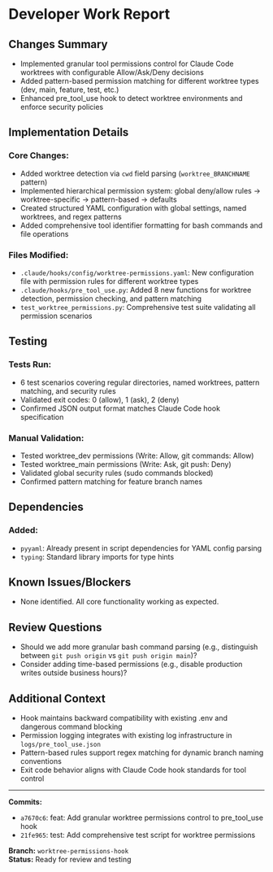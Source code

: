 # Developer Work Report

## Changes Summary
- Implemented granular tool permissions control for Claude Code worktrees with configurable Allow/Ask/Deny decisions
- Added pattern-based permission matching for different worktree types (dev, main, feature, test, etc.)
- Enhanced pre_tool_use hook to detect worktree environments and enforce security policies

## Implementation Details
### Core Changes:
- Added worktree detection via `cwd` field parsing (`worktree_BRANCHNAME` pattern)
- Implemented hierarchical permission system: global deny/allow rules → worktree-specific → pattern-based → defaults
- Created structured YAML configuration with global settings, named worktrees, and regex patterns
- Added comprehensive tool identifier formatting for bash commands and file operations

### Files Modified:
- `.claude/hooks/config/worktree-permissions.yaml`: New configuration file with permission rules for different worktree types
- `.claude/hooks/pre_tool_use.py`: Added 8 new functions for worktree detection, permission checking, and pattern matching
- `test_worktree_permissions.py`: Comprehensive test suite validating all permission scenarios

## Testing
### Tests Run:
- 6 test scenarios covering regular directories, named worktrees, pattern matching, and security rules
- Validated exit codes: 0 (allow), 1 (ask), 2 (deny)
- Confirmed JSON output format matches Claude Code hook specification

### Manual Validation:
- Tested worktree_dev permissions (Write: Allow, git commands: Allow)
- Tested worktree_main permissions (Write: Ask, git push: Deny)
- Validated global security rules (sudo commands blocked)
- Confirmed pattern matching for feature branch names

## Dependencies
### Added:
- `pyyaml`: Already present in script dependencies for YAML config parsing
- `typing`: Standard library imports for type hints

## Known Issues/Blockers
- None identified. All core functionality working as expected.

## Review Questions
- Should we add more granular bash command parsing (e.g., distinguish between `git push origin` vs `git push origin main`)?
- Consider adding time-based permissions (e.g., disable production writes outside business hours)?

## Additional Context
- Hook maintains backward compatibility with existing .env and dangerous command blocking
- Permission logging integrates with existing log infrastructure in `logs/pre_tool_use.json`
- Pattern-based rules support regex matching for dynamic branch naming conventions
- Exit code behavior aligns with Claude Code hook standards for tool control

---

**Commits:**
- `a7670c6`: feat: Add granular worktree permissions control to pre_tool_use hook
- `21fe965`: test: Add comprehensive test script for worktree permissions

**Branch:** `worktree-permissions-hook`  
**Status:** Ready for review and testing
